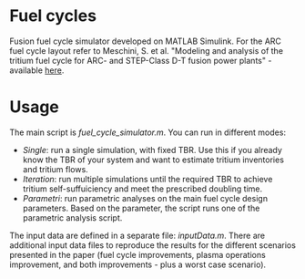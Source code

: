 # Fuel cycles
Fusion fuel cycle simulator developed on MATLAB Simulink. For the ARC fuel cycle layout refer to Meschini, S. et al. "Modeling and analysis of the tritium fuel cycle for ARC- and STEP-Class D-T fusion power plants" - available [here](https://iopscience.iop.org/article/10.1088/1741-4326/acf3fc/meta).

# Usage
The main script is *fuel_cycle_simulator.m*. You can run in different modes:

- *Single*: run a single simulation, with fixed TBR. Use this if you already know the TBR of your system and want to estimate tritium inventories and tritium flows.
- *Iteration*: run multiple simulations until the required TBR to achieve tritium self-suffuiciency and meet the prescribed doubling time.
- *Parametri*: run parametric analyses on the main fuel cycle design parameters. Based on the parameter, the script runs one of the parametric analysis script.

The input data are defined in a separate file: *inputData.m*. There are additional input data files to reproduce the results for the different scenarios presented in the paper (fuel cycle improvements, plasma operations improvement, and both improvements - plus a worst case scenario). 
